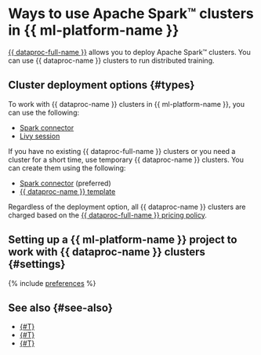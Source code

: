 # Ways to use Apache Spark™ clusters in {{ ml-platform-name }}

[{{ dataproc-full-name }}](../../data-proc/) allows you to deploy Apache Spark™ clusters. You can use {{ dataproc-name }} clusters to run distributed training.

## Cluster deployment options {#types}

To work with {{ dataproc-name }} clusters in {{ ml-platform-name }}, you can use the following:

* [Spark connector](data-proc-operations.md#spark-with-existing-cluster)
* [Livy session](data-proc-operations.md#livy-sessions)

If you have no existing {{ dataproc-full-name }} clusters or you need a cluster for a short time, use temporary {{ dataproc-name }} clusters. You can create them using the following:

* [Spark connector](temporary-data-proc-clusters.md#spark-with-temporary-cluster) (preferred)
* [{{ dataproc-name }} template](temporary-data-proc-clusters.md#template)

Regardless of the deployment option, all {{ dataproc-name }} clusters are charged based on the [{{ dataproc-full-name }} pricing policy](../../data-proc/pricing.md).

## Setting up a {{ ml-platform-name }} project to work with {{ dataproc-name }} clusters {#settings}

{% include [preferences](../../_includes/datasphere/settings-for-dataproc.md) %}

## See also {#see-also}

* [{#T}](data-proc-template.md)
* [{#T}](../tutorials/data-proc-integration.md)
* [{#T}](spark-connector.md)
